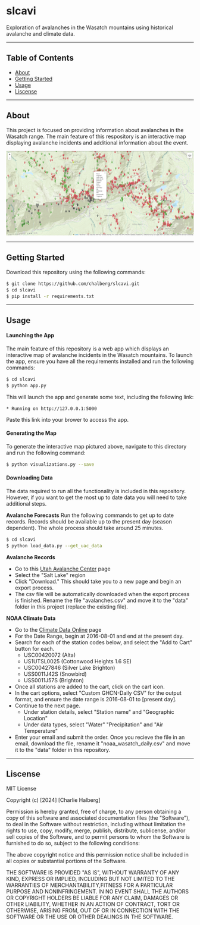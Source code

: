 # slcavi

Exploration of avalanches in the Wasatch mountains using historical avalanche and climate data.

---
## Table of Contents

- [About](#about)
- [Getting Started](#getting-started)
- [Usage](#usage)
- [Liscense](#liscense)

---
## About <a name="about"></a>

This project is focused on providing information about avalanches in the Wasatch range. The main feature of this respository is an interactive map displaying avalanche incidents and additional information about the event.

![Avalanche Map (screenshot)](static/assets/img/avi_map.png)

---
## Getting Started <a name="getting-started"></a>

Download this repository using the following commands:
```bash
$ git clone https://github.com/chalberg/slcavi.git
$ cd slcavi
$ pip install -r requirements.txt
```

---
## Usage <a name="usage"></a>

#### Launching the App

The main feature of this repository is a web app which displays an interactive map of avalanche incidents in the Wasatch mountains. To launch the app, ensure you have all the requirements installed and run the following commands:
```bash
$ cd slcavi
$ python app.py
```
This will launch the app and generate some text, including the following link:
```
* Running on http://127.0.0.1:5000
```
Paste this link into your brower to access the app.

#### Generating the Map

To generate the interactive map pictured above, navigate to this directory and run the following command:
```bash
$ python visualizations.py --save
```

#### Downloading Data
The data required to run all the functionality is included in this repository. However, if you want to get the most up to date data you will need to take additional steps.

__Avalanche Forecasts__ 
Run the following commands to get up to date records. Records should be available up to the present day (season dependent). The whole process should take around 25 minutes.
```bash
$ cd slcavi
$ python load_data.py --get_uac_data
```

__Avalanche Records__
- Go to this [Utah Avalanche Center](https://utahavalanchecenter.org/avalanches/salt-lake) page
- Select the "Salt Lake" region
- Click "Download." This should take you to a new page and begin an export process.
- The csv file will be automatically downloaded when the export process is finished. Rename the file "avalanches.csv" and move it to the "data" folder in this project (replace the existing file).

__NOAA Climate Data__
- Go to the [Climate Data Online](https://www.ncei.noaa.gov/cdo-web/search) page
- For the Date Range, begin at 2016-08-01 and end at the present day.
- Search for each of the station codes below, and select the "Add to Cart" button for each.
    - USC00420072 (Alta)
    - US1UTSL0025 (Cottonwood Heights 1.6 SE)
    - USC00427846 (Silver Lake Brighton)
    - USS0011J42S (Snowbird)
    - USS0011J57S (Brighton)
- Once all stations are added to the cart, click on the cart icon.
- In the cart options, select "Custom GHCN-Daily CSV" for the output format, and ensure the date range is 2016-08-01 to [present day].
- Continue to the next page.
    - Under station details, select "Station name" and "Geographic Location"
    - Under data types, select "Water" "Precipitation" and "Air Temperature"
- Enter your email and submit the order. Once you recieve the file in an email, download the file, rename it "noaa_wasatch_daily.csv" and move it to the "data" folder in this repository.

---
## Liscense <a name="liscense"></a>

MIT License

Copyright (c) [2024] [Charlie Halberg]

Permission is hereby granted, free of charge, to any person obtaining a copy of this software and associated documentation files (the "Software"), to deal in the Software without restriction, including without limitation the rights to use, copy, modify, merge, publish, distribute, sublicense, and/or sell copies of the Software, and to permit persons to whom the Software is furnished to do so, subject to the following conditions:

The above copyright notice and this permission notice shall be included in all copies or substantial portions of the Software.

THE SOFTWARE IS PROVIDED "AS IS", WITHOUT WARRANTY OF ANY KIND, EXPRESS OR IMPLIED, INCLUDING BUT NOT LIMITED TO THE WARRANTIES OF MERCHANTABILITY,FITNESS FOR A PARTICULAR PURPOSE AND NONINFRINGEMENT. IN NO EVENT SHALL THE AUTHORS OR COPYRIGHT HOLDERS BE LIABLE FOR ANY CLAIM, DAMAGES OR OTHER LIABILITY, WHETHER IN AN ACTION OF CONTRACT, TORT OR OTHERWISE, ARISING FROM, OUT OF OR IN CONNECTION WITH THE SOFTWARE OR THE USE OR OTHER DEALINGS IN THE
SOFTWARE.